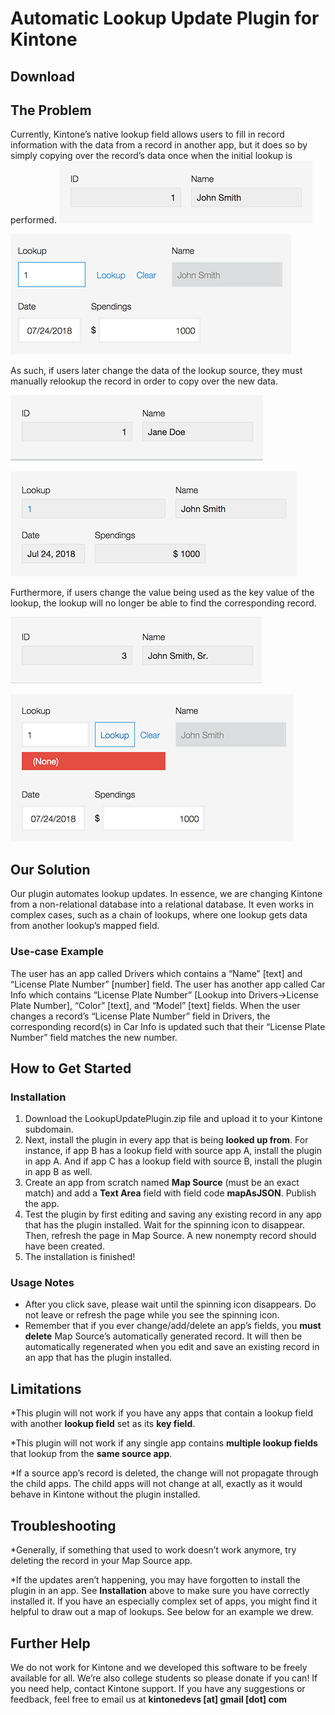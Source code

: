 # Automatic Lookup Update Plugin for Kintone
## Download

## The Problem
Currently, Kintone’s native lookup field allows users to fill in record information with the data from a record in another app, but it does so by simply copying over the record’s data once when the initial lookup is performed.
![](plugin/readmeIMG/0.png "record in source app")

![](plugin/readmeIMG/1.png "using an ID to lookup a record and get the corresponding name")

As such, if users later change the data of the lookup source, they must manually relookup the record in order to copy over the new data.

![](plugin/readmeIMG/4.png "If I change the name here...")

![](plugin/readmeIMG/2.png "...it doesn't change here unless I manually edit this record.")

Furthermore, if users change the value being used as the key value of the lookup, the lookup will no longer be able to find the corresponding record.

![](plugin/readmeIMG/5.png "If I change the ID...")

![](plugin/readmeIMG/3.png "...the lookup can't find the record anymore.")

## Our Solution
Our plugin automates lookup updates. In essence, we are changing Kintone from a non-relational database into a relational database. It even works in complex cases, such as a chain of lookups, where one lookup gets data from another lookup’s mapped field.

### Use-case Example
The user has an app called Drivers which contains a “Name” [text] and “License Plate Number” [number] field. The user has another app called Car Info which contains “License Plate Number” [Lookup into Drivers->License Plate Number], “Color” [text], and “Model” [text] fields. When the user changes a record’s “License Plate Number” field in Drivers, the corresponding record(s) in Car Info is updated such that their “License Plate Number” field matches the new number.


## How to Get Started

### Installation
1. Download the LookupUpdatePlugin.zip file and upload it to your Kintone subdomain.
2. Next, install the plugin in every app that is being __looked up from__. For instance, if app B has a lookup field with source app A, install the plugin in app A. And if app C has a lookup field with source B, install the plugin in app B as well.
3. Create an app from scratch named __Map Source__ (must be an exact match) and add a __Text Area__ field with field code  __mapAsJSON__. Publish the app.
4. Test the plugin by first editing and saving any existing record in any app that has the plugin installed. Wait for the spinning icon to disappear. Then, refresh the page in Map Source. A new nonempty record should have been created.
5. The installation is finished!

### Usage Notes
- After you click save, please wait until the spinning icon disappears. Do not leave or refresh the page while you see the spinning icon.
- Remember that if you ever change/add/delete an app’s fields, you __must delete__ Map Source’s automatically generated record. It will then be automatically regenerated when you edit and save an existing record in an app that has the plugin installed.

## Limitations
*This plugin will not work if you have any apps that contain a lookup field with another __lookup field__ set as its __key field__.

*This plugin will not work if any single app contains __multiple lookup fields__ that lookup from the __same source app__.

*If a source app’s record is deleted, the change will not propagate through the child apps. The child apps will not change at all, exactly as it would behave in Kintone without the plugin installed.

## Troubleshooting
*Generally, if something that used to work doesn’t work anymore, try deleting the record in your Map Source app.

*If the updates aren’t happening, you may have forgotten to install the plugin in an app. See __Installation__ above to make sure you have correctly installed it. If you have an especially complex set of apps, you might find it helpful to draw out a map of lookups. See below for an example we drew.

## Further Help
We do not work for Kintone and we developed this software to be freely available for all. We’re also college students so please donate if you can! If you need help, contact Kintone support. If you have any suggestions or feedback, feel free to email us at
__kintonedevs [at] gmail [dot] com__
